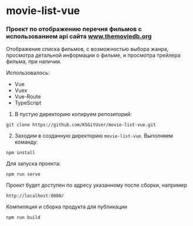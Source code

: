 # movie-list-vue

### Проект по отображению перечня фильмов с использованием api сайта www.themoviedb.org

Отображение списка фильмов, с возможностью выбора жанра, просмотра детальной информации о фильме,
и просмотра трейлера фильма, при наличии. 

Использовалось:
* Vue
* Vuex
* Vue-Route
* TypeScript

1. В пустую директорию копируем репозиторий: 

```
git clone https://github.com/KSGitUser/movie-list-vue.git
```

2. Заходим в созданную директорию `movie-list-vue`. Выполняем команду: 

```
npm install
```

Для запуска проекта:

```
npm run serve
```

Проект будет доступен по адресу указанному после сборки, например 

```
http://localhost:8080/
```

Компиляция и сборка продукта для публикации
```
npm run build
```

